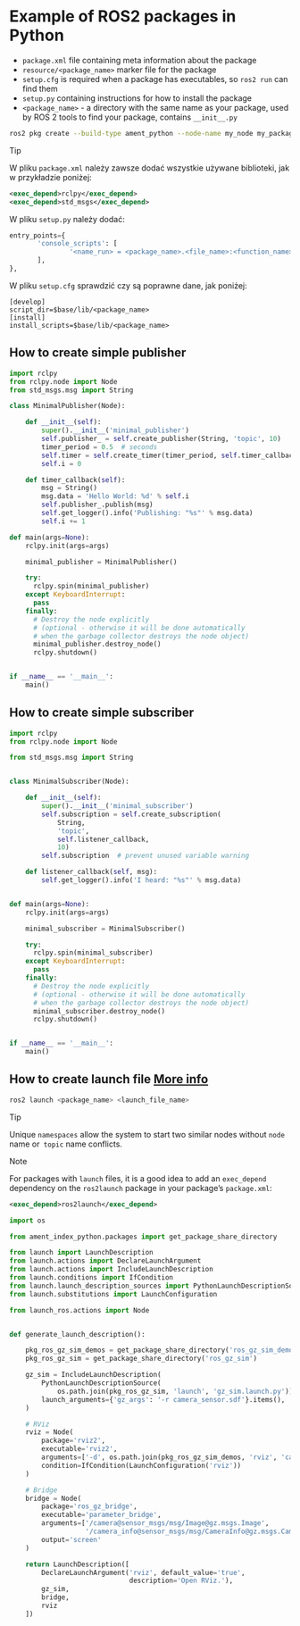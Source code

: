 # Example of ROS2 packages in Python

* `package.xml` file containing meta information about the package  
* `resource/<package_name>` marker file for the package  
* `setup.cfg` is required when a package has executables, so `ros2 run` can find them  
* `setup.py` containing instructions for how to install the package  
* `<package_name>` - a directory with the same name as your package, used by ROS 2 tools to find your package, contains `__init__.py`

```bash
ros2 pkg create --build-type ament_python --node-name my_node my_package
```

> [!TIP] 
> W pliku `package.xml` należy zawsze dodać wszystkie używane biblioteki, jak w przykładzie poniżej:
> ```xml
> <exec_depend>rclpy</exec_depend>  
> <exec_depend>std_msgs</exec_depend>
> ```
>
> W pliku `setup.py` należy dodać:
> ```python
> entry_points={
>        'console_scripts': [
>                '<name_run> = <package_name>.<file_name>:<function_name>',
>        ],
>},
> ```
>
> W pliku `setup.cfg` sprawdzić czy są poprawne dane, jak poniżej:
> ```properties
> [develop]
>script_dir=$base/lib/<package_name>
>[install]
>install_scripts=$base/lib/<package_name>
> ```

## How to create simple publisher

```python
import rclpy
from rclpy.node import Node
from std_msgs.msg import String

class MinimalPublisher(Node):

    def __init__(self):
        super().__init__('minimal_publisher')
        self.publisher_ = self.create_publisher(String, 'topic', 10)
        timer_period = 0.5  # seconds
        self.timer = self.create_timer(timer_period, self.timer_callback)
        self.i = 0

    def timer_callback(self):
        msg = String()
        msg.data = 'Hello World: %d' % self.i
        self.publisher_.publish(msg)
        self.get_logger().info('Publishing: "%s"' % msg.data)
        self.i += 1

def main(args=None):
    rclpy.init(args=args)

    minimal_publisher = MinimalPublisher()

    try:
      rclpy.spin(minimal_publisher)
    except KeyboardInterrupt: 
      pass
    finally:
      # Destroy the node explicitly
      # (optional - otherwise it will be done automatically
      # when the garbage collector destroys the node object)
      minimal_publisher.destroy_node()
      rclpy.shutdown()


if __name__ == '__main__':
    main()
```



## How to create simple subscriber
```python
import rclpy
from rclpy.node import Node

from std_msgs.msg import String


class MinimalSubscriber(Node):

    def __init__(self):
        super().__init__('minimal_subscriber')
        self.subscription = self.create_subscription(
            String,
            'topic',
            self.listener_callback,
            10)
        self.subscription  # prevent unused variable warning

    def listener_callback(self, msg):
        self.get_logger().info('I heard: "%s"' % msg.data)


def main(args=None):
    rclpy.init(args=args)

    minimal_subscriber = MinimalSubscriber()

    try:
      rclpy.spin(minimal_subscriber)
    except KeyboardInterrupt: 
      pass
    finally:
      # Destroy the node explicitly
      # (optional - otherwise it will be done automatically
      # when the garbage collector destroys the node object)
      minimal_subscriber.destroy_node()
      rclpy.shutdown()


if __name__ == '__main__':
    main() 
```

## How to create launch file [More info](https://docs.ros.org/en/humble/Tutorials/Intermediate/Launch/Creating-Launch-Files.html)

```bash
ros2 launch <package_name> <launch_file_name>
```

> [!TIP] 
> Unique `namespaces` allow the system to start two similar nodes without `node` name or` topic` name conflicts.

> [!NOTE] 
> For packages with `launch` files, it is a good idea to add an `exec_depend` dependency on the `ros2launch` package in your package’s `package.xml`:
> ```xml 
> <exec_depend>ros2launch</exec_depend>
> ```

```python
import os

from ament_index_python.packages import get_package_share_directory

from launch import LaunchDescription
from launch.actions import DeclareLaunchArgument
from launch.actions import IncludeLaunchDescription
from launch.conditions import IfCondition
from launch.launch_description_sources import PythonLaunchDescriptionSource
from launch.substitutions import LaunchConfiguration

from launch_ros.actions import Node


def generate_launch_description():

    pkg_ros_gz_sim_demos = get_package_share_directory('ros_gz_sim_demos')
    pkg_ros_gz_sim = get_package_share_directory('ros_gz_sim')

    gz_sim = IncludeLaunchDescription(
        PythonLaunchDescriptionSource(
            os.path.join(pkg_ros_gz_sim, 'launch', 'gz_sim.launch.py')),
        launch_arguments={'gz_args': '-r camera_sensor.sdf'}.items(),
    )

    # RViz
    rviz = Node(
        package='rviz2',
        executable='rviz2',
        arguments=['-d', os.path.join(pkg_ros_gz_sim_demos, 'rviz', 'camera.rviz')],
        condition=IfCondition(LaunchConfiguration('rviz'))
    )

    # Bridge
    bridge = Node(
        package='ros_gz_bridge',
        executable='parameter_bridge',
        arguments=['/camera@sensor_msgs/msg/Image@gz.msgs.Image',
                   '/camera_info@sensor_msgs/msg/CameraInfo@gz.msgs.CameraInfo'],
        output='screen'
    )

    return LaunchDescription([
        DeclareLaunchArgument('rviz', default_value='true',
                              description='Open RViz.'),
        gz_sim,
        bridge,
        rviz
    ])
```